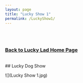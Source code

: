 ```yaml
---
layout: page
title: "Lucky Show 1"
permalink: /LuckyShow1/
---
```

<br />
<br />
<h3>
<a href="https://ryancaseymba.github.io/LuckyLad/">Back to Lucky Lad Home Page</a>
</h3>
<br />
## Lucky Dog Show

![](Lucky Show 1.jpg)
